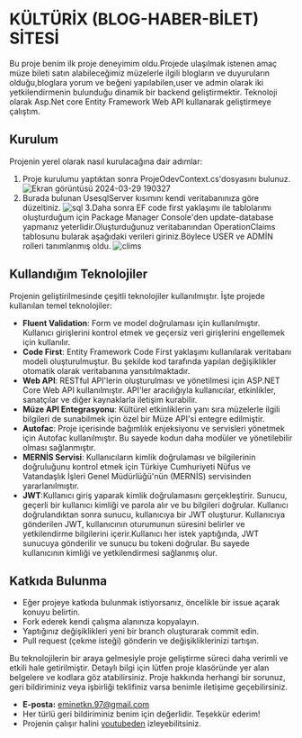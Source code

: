 # KÜLTÜRİX (BLOG-HABER-BİLET) SİTESİ

Bu proje benim ilk proje deneyimim oldu.Projede ulaşılmak istenen amaç  müze bileti satın alabileceğimiz müzelerle ilgili blogların ve duyuruların olduğu,bloglara yorum ve beğeni yapılabilen,user ve admin olarak iki yetkilendirmenin bulunduğu dinamik bir backend geliştirmektir.
Teknoloji olarak Asp.Net core Entity Framework Web API  kullanarak geliştirmeye çalıştım.
## Kurulum
Projenin yerel olarak nasıl kurulacağına dair adımlar:
1. Proje kurulumu yaptıktan sonra ProjeOdevContext.cs'dosyasını bulunuz.
 ![Ekran görüntüsü 2024-03-29 190327](https://github.com/EmineTKN97/ProjeOdev_KULTURIX/assets/156480828/953285b8-8097-44e0-b0e8-eb26ad3e2bc0)
2. Burada bulunan UsesqlServer kısımını kendi veritabanınıza göre düzeltiniz. ![sql](https://github.com/EmineTKN97/ProjeOdev_KULTURIX/assets/156480828/f1b62a72-1727-4f0a-b014-1bbdf71ceb7d)
3.Daha sonra  EF code first yaklaşımı ile tablolarımı oluşturduğum için Package Manager Console'den update-database yapmanız yeterlidir.Oluşturduğunuz veritabanından OperationClaims tablosunu bularak aşağıdaki verileri giriniz.Böylece USER ve ADMİN rolleri tanımlanmış oldu.
![clims](https://github.com/EmineTKN97/ProjeOdev_KULTURIX/assets/156480828/cd746934-c1aa-46e5-b209-7bd8886cf639)

   
## Kullandığım Teknolojiler

Projenin geliştirilmesinde çeşitli teknolojiler kullanılmıştır. İşte projede kullanılan temel teknolojiler:

- **Fluent Validation**: Form ve model doğrulaması için kullanılmıştır. Kullanıcı girişlerini kontrol etmek ve geçersiz veri girişlerini engellemek için kullanılır.
- **Code First**: Entity Framework Code First yaklaşımı kullanılarak veritabanı modeli oluşturulmuştur. Bu şekilde kod tarafında yapılan değişiklikler otomatik olarak veritabanına yansıtılmaktadır.
- **Web API**: RESTful API'lerin oluşturulması ve yönetilmesi için ASP.NET Core Web API kullanılmıştır. API'ler aracılığıyla kullanıcılar, etkinlikler, sanatçılar ve diğer kaynaklarla iletişim kurabilir.
- **Müze API Entegrasyonu**: Kültürel etkinliklerin yanı sıra müzelerle ilgili bilgileri de sunabilmek için özel bir Müze API'si entegre edilmiştir.
- **Autofac**: Proje içerisinde bağımlılık enjeksiyonu ve servisleri yönetmek için Autofac kullanılmıştır. Bu sayede kodun daha modüler ve yönetilebilir olması sağlanmıştır.
- **MERNİS Servisi**: Kullanıcıların kimlik doğrulaması ve bilgilerinin doğruluğunu kontrol etmek için Türkiye Cumhuriyeti Nüfus ve Vatandaşlık İşleri Genel Müdürlüğü'nün (MERNİS) servisinden yararlanılmıştır.
- **JWT**:Kullanıcı giriş yaparak kimlik doğrulamasını gerçekleştirir. Sunucu, geçerli bir kullanıcı kimliği ve parola alır ve bu bilgileri doğrular. Kullanıcı doğrulandıktan sonra sunucu, kullanıcıya bir JWT oluşturur. Kullanıcıya gönderilen JWT, kullanıcının oturumunun süresini belirler ve yetkilendirme bilgilerini içerir.Kullanıcı her istek yaptığında, JWT sunucuya gönderilir ve sunucu bu tokeni doğrular. Bu sayede kullanıcının kimliği ve yetkilendirmesi sağlanmış olur.

  
## Katkıda Bulunma

- Eğer projeye katkıda bulunmak istiyorsanız, öncelikle bir issue açarak konuyu belirtin.
- Fork ederek kendi çalışma alanınıza kopyalayın.
- Yaptığınız değişiklikleri yeni bir branch oluşturarak commit edin.
- Pull request (çekme isteği) gönderin ve değişikliklerinizi tartışın.

Bu teknolojilerin bir araya gelmesiyle proje geliştirme süreci daha verimli ve etkili hale getirilmiştir. Detaylı bilgi için lütfen proje klasöründe yer alan belgelere ve kodlara göz atabilirsiniz.
Proje hakkında herhangi bir sorunuz, geri bildiriminiz veya işbirliği teklifiniz varsa benimle iletişime geçebilirsiniz.

- **E-posta:** [eminetkn.97@gmail.com](eminetkn.97@gmail.com)
- Her türlü geri bildiriminiz benim için değerlidir. Teşekkür ederim!
- Projenin çalışır halini [youtubeden](https://www.youtube.com/watch?v=k4X2cHI1i7A&list=PLwnn1JKHavmKoAawKT_17MhTyfI07Ggl-&index=48) izleyebilitsiniz.
